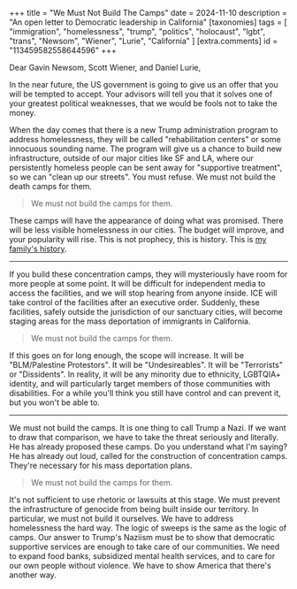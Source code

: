 +++
title = "We Must Not Build The Camps"
date = 2024-11-10
description = "An open letter to Democratic leadership in California"
[taxonomies]
tags = [
    "immigration",
    "homelessness",
    "trump",
    "politics",
    "holocaust",
    "lgbt",
    "trans",
    "Newsom",
    "Wiener",
    "Lurie",
    "California"
  ]
[extra.comments]
id = "113459582558644596"
+++

Dear Gavin Newsom, Scott Wiener, and Daniel Lurie,

In the near future, the US government is going to give us an offer that you will be tempted to accept.
Your advisors will tell you that it solves one of your greatest political weaknesses, that we would be fools not to take the money.

When the day comes that there is a new Trump administration program to address homelessness, they will be called "rehabilitation centers" or some innocuous sounding name. The program will give us a chance to build new infrastructure, outside of our major cities like SF and LA, where our persistently homeless people can be sent away for "supportive treatment", so we can "clean up our streets". You must refuse. We must not build the death camps for them.

> We must not build the camps for them.

These camps will have the appearance of doing what was promised. There will be less visible homelessness in our cities. The budget will improve, and your popularity will rise. This is not prophecy, this is history. This is [my family's history](../naturalization/intro).

---

If you build these concentration camps, they will mysteriously have room for more people at some point. It will be difficult for independent media to access the facilities, and we will stop hearing from anyone inside. ICE will take control of the facilities after an executive order. Suddenly, these facilities, safely outside the jurisdiction of our sanctuary cities, will become staging areas for the mass deportation of immigrants in California.

> We must not build the camps for them.

If this goes on for long enough, the scope will increase. It will be "BLM/Palestine Protestors". It will be "Undesireables". It will be "Terrorists" or "Dissidents". In reality, it will be any minority due to ethnicity, LGBTQIA+ identity, and will particularly target members of those communities with disabilities. For a while you'll think you still have control and can prevent it, but you won't be able to.

---

We must not build the camps. It is one thing to call Trump a Nazi. If we want to draw that comparison, we have to take the threat seriously and literally. He has already proposed these camps. Do you understand what I'm saying? He has already out loud, called for the construction of concentration camps. They're necessary for his mass deportation plans.

> We must not build the camps for them.

It's not sufficient to use rhetoric or lawsuits at this stage. We must prevent the infrastructure of genocide from being built inside our territory. In particular, we must not build it ourselves. We have to address homelessness the hard way. The logic of sweeps is the same as the logic of camps. Our answer to Trump's Naziism must be to show that democratic supportive services are enough to take care of our communities. We need to expand food banks, subsidized mental health services, and to care for our own people without violence. We have to show America that there's another way.
